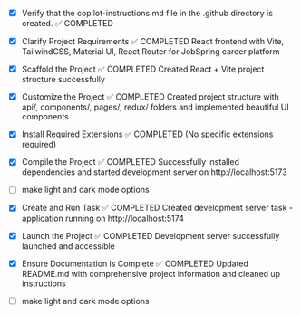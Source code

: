 <!-- Use this file to provide workspace-specific custom instructions to Copilot. For more details, visit https://code.visualstudio.com/docs/copilot/copilot-customization#_use-a-githubcopilotinstructionsmd-file -->
- [x] Verify that the copilot-instructions.md file in the .github directory is created. ✅ COMPLETED

- [x] Clarify Project Requirements ✅ COMPLETED
	React frontend with Vite, TailwindCSS, Material UI, React Router for JobSpring career platform

- [x] Scaffold the Project ✅ COMPLETED
	Created React + Vite project structure successfully

- [x] Customize the Project ✅ COMPLETED
	Created project structure with api/, components/, pages/, redux/ folders and implemented beautiful UI components

- [x] Install Required Extensions ✅ COMPLETED (No specific extensions required)

- [x] Compile the Project ✅ COMPLETED
	Successfully installed dependencies and started development server on http://localhost:5173

- [ ] make light and dark mode options

- [x] Create and Run Task ✅ COMPLETED
	Created development server task - application running on http://localhost:5174

- [x] Launch the Project ✅ COMPLETED
	Development server successfully launched and accessible

- [x] Ensure Documentation is Complete ✅ COMPLETED
	Updated README.md with comprehensive project information and cleaned up instructions

- [ ] make light and dark mode options
